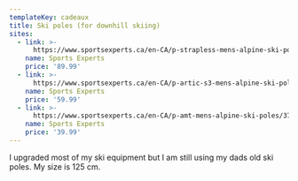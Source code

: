 ```yaml
---
templateKey: cadeaux
title: Ski poles (for downhill skiing)
sites:
  - link: >-
      https://www.sportsexperts.ca/en-CA/p-strapless-mens-alpine-ski-poles/774750/774750-24
    name: Sports Experts
    price: '89.99'
  - link: >-
      https://www.sportsexperts.ca/en-CA/p-artic-s3-mens-alpine-ski-poles/191029/191029-4
    name: Sports Experts
    price: '59.99'
  - link: >-
      https://www.sportsexperts.ca/en-CA/p-amt-mens-alpine-ski-poles/376978/376978-4
    name: Sports Experts
    price: '39.99'
---
```

I upgraded most of my ski equipment but I am still using my dads old ski poles. My size is 125 cm.
